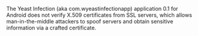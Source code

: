The Yeast Infection (aka com.wyeastinfectionapp) application 0.1 for Android does not verify X.509 certificates from SSL servers, which allows man-in-the-middle attackers to spoof servers and obtain sensitive information via a crafted certificate.